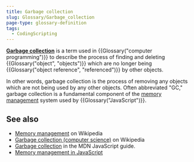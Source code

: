 ```yaml
---
title: Garbage collection
slug: Glossary/Garbage_collection
page-type: glossary-definition
tags:
  - CodingScripting
---
```


**[Garbage collection](/en-US/docs/Web/JavaScript/Memory_Management#garbage_collection)** is a term used in {{Glossary("computer programming")}} to describe the process of finding and deleting {{Glossary("object", "objects")}} which are no longer being {{Glossary("object reference", "referenced")}} by other objects.

In other words, garbage collection is the process of removing any objects which are not being used by any other objects. Often abbreviated "GC," garbage collection is a fundamental component of the [memory management](/en-US/docs/Web/JavaScript/Memory_Management) system used by {{Glossary("JavaScript")}}.

## See also

- [Memory management](https://en.wikipedia.org/wiki/Memory_management) on Wikipedia
- [Garbage collection (computer science)](<https://en.wikipedia.org/wiki/Garbage_collection_(computer_science)>) on Wikipedia
- [Garbage collection](/en-US/docs/Web/JavaScript/Memory_Management#garbage_collection) in the MDN JavaScript guide.
- [Memory management in JavaScript](/en-US/docs/Web/JavaScript/Memory_Management)
